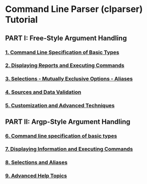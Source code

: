 # Command Line Parser (clparser) Tutorial

## PART I: Free-Style Argument Handling

### [1. Command Line Specification of Basic Types](tutorial-1.html)
### [2. Displaying Reports and Executing Commands](tutorial-2.html)
### [3. Selections - Mutually Exclusive Options - Aliases](tutorial-3.html)
### [4. Sources and Data Validation](tutorial-4.html)
### [5. Customization and Advanced Techniques](tutorial-5.html)

## PART II: Argp-Style Argument Handling

### [6. Command line specification of basic types](tutorial-6.html)
### [7. Displaying Information and Executing Commands](tutorial-7.html)
### [8. Selections and Aliases](tutorial-8.html)
### [9. Advanced Help Topics](tutorial-9.html)
